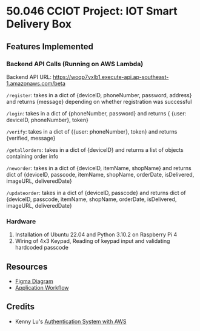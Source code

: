 # 50.046 CCIOT Project: IOT Smart Delivery Box


## Features Implemented

### Backend API Calls (Running on AWS Lambda)

Backend API URL: https://woqp7vxlb1.execute-api.ap-southeast-1.amazonaws.com/beta

`/register`: takes in a dict of {deviceID, phoneNumber, password, address} and returns {message} depending on whether registration was successful

`/login`: takes in a dict of {phoneNumber, password} and returns { {user: deviceID, phoneNumber}, token}

`/verify`: takes in a dict of {{user: phoneNumber}, token} and returns {verified, message}

`/getallorders`: takes in a dict of {deviceID} and returns a list of objects containing order info

`/neworder`: takes in a dict of {deviceID, itemName, shopName} and returns dict of {deviceID, passcode, itemName, shopName, orderDate, isDelivered, imageURL, deliveredDate}

`/updateorder`: takes in a dict of {deviceID, passcode} and returns dict of {deviceID, passcode, itemName, shopName, orderDate, isDelivered, imageURL, deliveredDate}

### Hardware
1. Installation of Ubuntu 22.04 and Python 3.10.2 on Raspberry Pi 4
2. Wiring of 4x3 Keypad, Reading of keypad input and validating hardcoded passcode

## Resources
- [Figma Diagram](https://www.figma.com/file/BpAjt1A0xH5UF9vkK0eMGI/Untitled?type=design&node-id=0-1&mode=design)
- [Application Workflow](https://miro.com/app/board/uXjVNQhIkzs=/)


## Credits
- Kenny Lu's [Authentication System with AWS](https://www.youtube.com/watch?v=ReNkQ0Xkccw)

